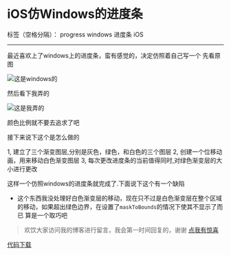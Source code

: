 # iOS仿Windows的进度条

标签（空格分隔）： progress windows 进度条 iOS 

---

最近喜欢上了windows上的进度条，蛮有感觉的，决定仿照着自己写一个
先看原图

![这是windows的](http://www.bourbonz.cn/wp-content/uploads/2016/05/windows.gif)

然后看下我弄的

![这是我弄的](http://www.bourbonz.cn/wp-content/uploads/2016/05/ios.gif)

颜色比例就不要去追求了吧

接下来说下这个是怎么做的

1, 建立了三个渐变图层,分别是灰色，绿色，和白色的三个图层
2, 创建一个位移动画，用来移动白色渐变图层
3, 每次更改进度条的当前值得同时,对绿色渐变层的大小进行更改

这样一个仿照windows的进度条就完成了.下面说下这个有一个缺陷
* 这个东西我没处理好白色渐变层的移动，现在只不过是白色渐变层在整个区域的移动，如果超出绿色边界，在设置了`maskToBounds`的情况下使其不显示了而已
算是一个取巧吧

>欢饮大家访问我的博客进行留言，我会第一时间回复的，谢谢
[点我有惊喜](http://www.bourbonz.cn)

[代码下载](https://github.com/zhwe130205/WindwosProgress)


